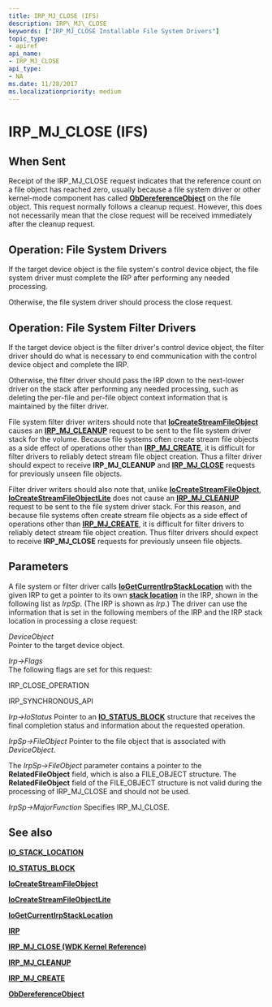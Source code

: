 ```yaml
---
title: IRP_MJ_CLOSE (IFS)
description: IRP\_MJ\_CLOSE
keywords: ["IRP_MJ_CLOSE Installable File System Drivers"]
topic_type:
- apiref
api_name:
- IRP_MJ_CLOSE
api_type:
- NA
ms.date: 11/28/2017
ms.localizationpriority: medium
---
```


# IRP\_MJ\_CLOSE (IFS)


## When Sent


Receipt of the IRP\_MJ\_CLOSE request indicates that the reference count on a file object has reached zero, usually because a file system driver or other kernel-mode component has called [**ObDereferenceObject**](/windows-hardware/drivers/ddi/wdm/nf-wdm-obdereferenceobject) on the file object. This request normally follows a cleanup request. However, this does not necessarily mean that the close request will be received immediately after the cleanup request.

## Operation: File System Drivers


If the target device object is the file system's control device object, the file system driver must complete the IRP after performing any needed processing.

Otherwise, the file system driver should process the close request.

## Operation: File System Filter Drivers


If the target device object is the filter driver's control device object, the filter driver should do what is necessary to end communication with the control device object and complete the IRP.

Otherwise, the filter driver should pass the IRP down to the next-lower driver on the stack after performing any needed processing, such as deleting the per-file and per-file object context information that is maintained by the filter driver.

File system filter driver writers should note that [**IoCreateStreamFileObject**](/windows-hardware/drivers/ddi/ntifs/nf-ntifs-iocreatestreamfileobject) causes an [**IRP\_MJ\_CLEANUP**](irp-mj-cleanup.md) request to be sent to the file system driver stack for the volume. Because file systems often create stream file objects as a side effect of operations other than [**IRP\_MJ\_CREATE**](irp-mj-create.md), it is difficult for filter drivers to reliably detect stream file object creation. Thus a filter driver should expect to receive **IRP\_MJ\_CLEANUP** and [**IRP\_MJ\_CLOSE**](../kernel/irp-mj-close.md) requests for previously unseen file objects.

Filter driver writers should also note that, unlike [**IoCreateStreamFileObject**](/windows-hardware/drivers/ddi/ntifs/nf-ntifs-iocreatestreamfileobject), [**IoCreateStreamFileObjectLite**](/windows-hardware/drivers/ddi/ntifs/nf-ntifs-iocreatestreamfileobjectlite) does not cause an [**IRP\_MJ\_CLEANUP**](irp-mj-cleanup.md) request to be sent to the file system driver stack. For this reason, and because file systems often create stream file objects as a side effect of operations other than [**IRP\_MJ\_CREATE**](irp-mj-create.md), it is difficult for filter drivers to reliably detect stream file object creation. Thus filter drivers should expect to receive **IRP\_MJ\_CLOSE** requests for previously unseen file objects.

## Parameters


A file system or filter driver calls [**IoGetCurrentIrpStackLocation**](/windows-hardware/drivers/ddi/wdm/nf-wdm-iogetcurrentirpstacklocation) with the given IRP to get a pointer to its own [**stack location**](/windows-hardware/drivers/ddi/wdm/ns-wdm-_io_stack_location) in the IRP, shown in the following list as *IrpSp*. (The IRP is shown as *Irp*.) The driver can use the information that is set in the following members of the IRP and the IRP stack location in processing a close request:

<a href="" id="deviceobject"></a>*DeviceObject*  
Pointer to the target device object.

<a href="" id="irp--flags"></a>*Irp-&gt;Flags*  
The following flags are set for this request:

IRP\_CLOSE\_OPERATION

IRP\_SYNCHRONOUS\_API

<a href="" id="irp--iostatus"></a>*Irp-&gt;IoStatus*
Pointer to an [**IO\_STATUS\_BLOCK**](/windows-hardware/drivers/ddi/wdm/ns-wdm-_io_status_block) structure that receives the final completion status and information about the requested operation.

<a href="" id="irpsp--fileobject"></a>*IrpSp-&gt;FileObject*
Pointer to the file object that is associated with *DeviceObject*.

The *IrpSp-&gt;FileObject* parameter contains a pointer to the **RelatedFileObject** field, which is also a FILE\_OBJECT structure. The **RelatedFileObject** field of the FILE\_OBJECT structure is not valid during the processing of IRP\_MJ\_CLOSE and should not be used.

<a href="" id="irpsp--majorfunction"></a>*IrpSp-&gt;MajorFunction*
Specifies IRP\_MJ\_CLOSE.

## See also


[**IO\_STACK\_LOCATION**](/windows-hardware/drivers/ddi/wdm/ns-wdm-_io_stack_location)

[**IO\_STATUS\_BLOCK**](/windows-hardware/drivers/ddi/wdm/ns-wdm-_io_status_block)

[**IoCreateStreamFileObject**](/windows-hardware/drivers/ddi/ntifs/nf-ntifs-iocreatestreamfileobject)

[**IoCreateStreamFileObjectLite**](/windows-hardware/drivers/ddi/ntifs/nf-ntifs-iocreatestreamfileobjectlite)

[**IoGetCurrentIrpStackLocation**](/windows-hardware/drivers/ddi/wdm/nf-wdm-iogetcurrentirpstacklocation)

[**IRP**](/windows-hardware/drivers/ddi/wdm/ns-wdm-_irp)

[**IRP\_MJ\_CLOSE (WDK Kernel Reference)**](../kernel/irp-mj-close.md)

[**IRP\_MJ\_CLEANUP**](irp-mj-cleanup.md)

[**IRP\_MJ\_CREATE**](irp-mj-create.md)

[**ObDereferenceObject**](/windows-hardware/drivers/ddi/wdm/nf-wdm-obdereferenceobject)

 

